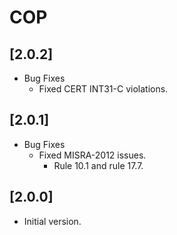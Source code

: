 # COP

## [2.0.2]

- Bug Fixes
  - Fixed CERT INT31-C violations.

## [2.0.1]

- Bug Fixes
  - Fixed MISRA-2012 issues.
    - Rule 10.1 and rule 17.7.

## [2.0.0]

- Initial version.
